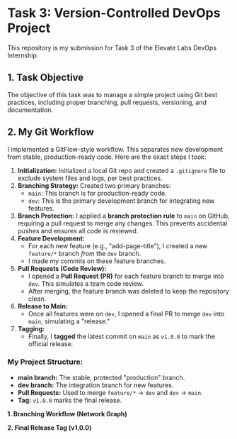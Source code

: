 # Task 3: Version-Controlled DevOps Project

This repository is my submission for Task 3 of the Elevate Labs DevOps Internship.

## 1. Task Objective

The objective of this task was to manage a simple project using Git best practices, including proper branching, pull requests, versioning, and documentation.

## 2. My Git Workflow

I implemented a GitFlow-style workflow. This separates new development from stable, production-ready code. Here are the exact steps I took:

1.  **Initialization:** Initialized a local Git repo and created a `.gitignore` file to exclude system files and logs, per best practices.
2.  **Branching Strategy:** Created two primary branches:
    * `main`: This branch is for production-ready code.
    * `dev`: This is the primary development branch for integrating new features.
3.  **Branch Protection:** I applied a **branch protection rule** to `main` on GitHub, requiring a pull request to merge any changes. This prevents accidental pushes and ensures all code is reviewed.
4.  **Feature Development:**
    * For each new feature (e.g., "add-page-title"), I created a new `feature/*` branch *from* the `dev` branch.
    * I made my commits on these feature branches.
5.  **Pull Requests (Code Review):**
    * I opened a **Pull Request (PR)** for each feature branch to merge into `dev`. This simulates a team code review.
    * After merging, the feature branch was deleted to keep the repository clean.
6.  **Release to Main:**
    * Once all features were on `dev`, I opened a final PR to merge `dev` into `main`, simulating a "release."
7.  **Tagging:**
    * Finally, I **tagged** the latest commit on `main` as `v1.0.0` to mark the official release.

### My Project Structure:
* **main branch:** The stable, protected "production" branch.
* **dev branch:** The integration branch for new features.
* **Pull Requests:** Used to merge `feature/*` -> `dev` and `dev` -> `main`.
* **Tag:** `v1.0.0` marks the final release.

**1. Branching Workflow (Network Graph)**

<Drag-and-drop your Network Graph screenshot here>

**2. Final Release Tag (v1.0.0)**

<Drag-and-drop your Tags Page screenshot here>